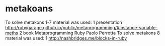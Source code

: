 metakoans
=========
To solve metakons 1-7 material was used:
1 presentation http://rubygarage.github.io/public/metaprogramming/#instance-variable-meths
2 book Metaprogramming Ruby Paolo Perrotta
To solve metakons 8 material was used:
1 http://nashbridges.me/blocks-in-ruby
